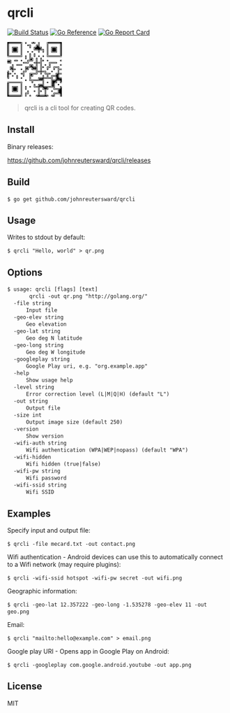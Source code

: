 # qrcli

[![Build Status](https://travis-ci.org/johnreutersward/qrcli.svg?branch=master)](https://travis-ci.org/johnreutersward/qrcli)
[![Go Reference](https://pkg.go.dev/badge/github.com/johnreutersward/qrcli.svg)](https://pkg.go.dev/github.com/johnreutersward/qrcli)
[![Go Report Card](https://goreportcard.com/badge/github.com/johnreutersward/qrcli)](https://goreportcard.com/report/github.com/johnreutersward/qrcli)

![qrcli](qr.png?raw=true "qrcli")

> qrcli is a cli tool for creating QR codes.

## Install

Binary releases: 

https://github.com/johnreutersward/qrcli/releases

## Build

```
$ go get github.com/johnreutersward/qrcli
```

## Usage

Writes to stdout by default:

```
$ qrcli "Hello, world" > qr.png
```

## Options

```
$ usage: qrcli [flags] [text]
       qrcli -out qr.png "http://golang.org/"
  -file string
      Input file
  -geo-elev string
      Geo elevation
  -geo-lat string
      Geo deg N latitude
  -geo-long string
      Geo deg W longitude
  -googleplay string
      Google Play uri, e.g. "org.example.app"
  -help
      Show usage help
  -level string
      Error correction level (L|M|Q|H) (default "L")
  -out string
      Output file
  -size int
      Output image size (default 250)
  -version
      Show version
  -wifi-auth string
      Wifi authentication (WPA|WEP|nopass) (default "WPA")
  -wifi-hidden
      Wifi hidden (true|false)
  -wifi-pw string
      Wifi password
  -wifi-ssid string
      Wifi SSID
```

## Examples

Specify input and output file:

```
$ qrcli -file mecard.txt -out contact.png
```

Wifi authentication - Android devices can use this to automatically connect to a Wifi network (may require plugins):

```
$ qrcli -wifi-ssid hotspot -wifi-pw secret -out wifi.png
```

Geographic information:

```
$ qrcli -geo-lat 12.357222 -geo-long -1.535278 -geo-elev 11 -out geo.png
```

Email:

```
$ qrcli "mailto:hello@example.com" > email.png
```

Google play URI - Opens app in Google Play on Android:

```
$ qrcli -googleplay com.google.android.youtube -out app.png
```

## License

MIT
